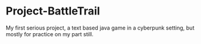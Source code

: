 # Project-BattleTrail
My first serious project, a text based java game in a cyberpunk setting, but mostly for practice on my part still.
